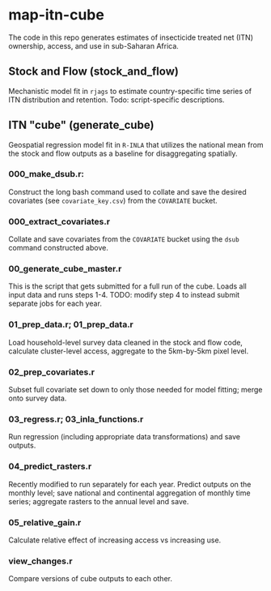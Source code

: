 # map-itn-cube

The code in this repo generates estimates of insecticide treated net (ITN) ownership, access, and use in sub-Saharan Africa. 

## Stock and Flow (stock_and_flow)
Mechanistic model fit in `rjags` to estimate country-specific time series of ITN distribution and retention. Todo: script-specific descriptions.

## ITN "cube" (generate_cube)
Geospatial regression model fit in `R-INLA` that utilizes the national mean from the stock and flow outputs as a baseline for disaggregating spatially. 

### 000_make_dsub.r:
Construct the long bash command used to collate and save the desired covariates (see `covariate_key.csv`) from the `COVARIATE` bucket.

### 000_extract_covariates.r
Collate and save covariates from the `COVARIATE` bucket using the `dsub` command constructed above. 

### 00_generate_cube_master.r
This is the script that gets submitted for a full run of the cube. Loads all input data and runs steps 1-4. TODO: modify step 4 to instead submit separate jobs for each year. 

### 01_prep_data.r; 01_prep_data.r
Load household-level survey data cleaned in the stock and flow code, calculate cluster-level access, aggregate to the 5km-by-5km pixel level.

### 02_prep_covariates.r
Subset full covariate set down to only those needed for model fitting; merge onto survey data.

### 03_regress.r; 03_inla_functions.r
Run regression (including appropriate data transformations) and save outputs.

### 04_predict_rasters.r
Recently modified to run separately for each year. Predict outputs on the monthly level; save national and continental aggregation of monthly time series; aggregate rasters to the annual level and save. 

### 05_relative_gain.r
Calculate relative effect of increasing access vs increasing use. 

### view_changes.r
Compare versions of cube outputs to each other.





